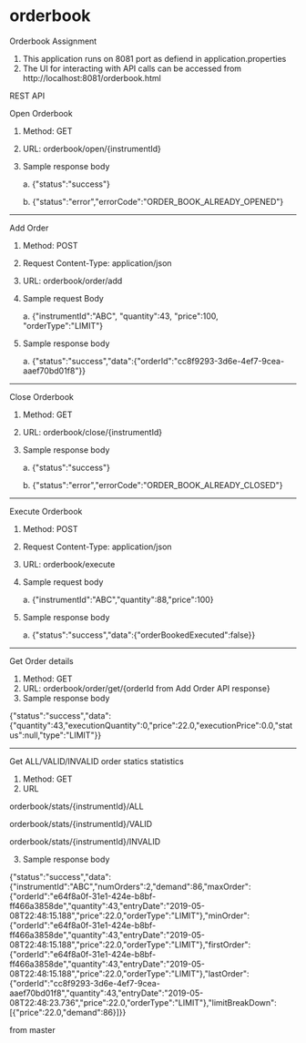 # orderbook
Orderbook Assignment


1. This application runs on 8081 port as defiend in application.properties
2. The UI for interacting with API calls can be accessed from http://localhost:8081/orderbook.html

REST API

Open Orderbook

1. Method: GET
2. URL: orderbook/open/{instrumentId}
3. Sample response body

   a. {"status":"success"}
   
   b. {"status":"error","errorCode":"ORDER_BOOK_ALREADY_OPENED"}

------------------------------------------------------------------------------------------------

Add Order

1. Method: POST
2. Request Content-Type: application/json
3. URL: orderbook/order/add
4. Sample request Body

    a. {"instrumentId":"ABC", "quantity":43, "price":100, "orderType":"LIMIT"}

5. Sample response body

    a. {"status":"success","data":{"orderId":"cc8f9293-3d6e-4ef7-9cea-aaef70bd01f8"}}

------------------------------------------------------------------------------------------------

Close Orderbook

1. Method: GET
2. URL: orderbook/close/{instrumentId}
3. Sample response body

    a. {"status":"success"}
    
    b. {"status":"error","errorCode":"ORDER_BOOK_ALREADY_CLOSED"}

------------------------------------------------------------------------------------------------

Execute Orderbook

1. Method: POST
2. Request Content-Type: application/json
3. URL: orderbook/execute
4. Sample request body

    a. {"instrumentId":"ABC","quantity":88,"price":100}

5. Sample response body

    a. {"status":"success","data":{"orderBookedExecuted":false}}

------------------------------------------------------------------------------------------------

Get Order details

1. Method: GET
2. URL: orderbook/order/get/{orderId from Add Order API response}
3. Sample response body

{"status":"success","data":{"quantity":43,"executionQuantity":0,"price":22.0,"executionPrice":0.0,"status":null,"type":"LIMIT"}}

------------------------------------------------------------------------------------------------

Get ALL/VALID/INVALID order statics statistics

1. Method: GET
2. URL

  orderbook/stats/{instrumentId}/ALL
  
  orderbook/stats/{instrumentId}/VALID
  
  orderbook/stats/{instrumentId}/INVALID

3. Sample response body

{"status":"success","data":{"instrumentId":"ABC","numOrders":2,"demand":86,"maxOrder":{"orderId":"e64f8a0f-31e1-424e-b8bf-ff466a3858de","quantity":43,"entryDate":"2019-05-08T22:48:15.188","price":22.0,"orderType":"LIMIT"},"minOrder":{"orderId":"e64f8a0f-31e1-424e-b8bf-ff466a3858de","quantity":43,"entryDate":"2019-05-08T22:48:15.188","price":22.0,"orderType":"LIMIT"},"firstOrder":{"orderId":"e64f8a0f-31e1-424e-b8bf-ff466a3858de","quantity":43,"entryDate":"2019-05-08T22:48:15.188","price":22.0,"orderType":"LIMIT"},"lastOrder":{"orderId":"cc8f9293-3d6e-4ef7-9cea-aaef70bd01f8","quantity":43,"entryDate":"2019-05-08T22:48:23.736","price":22.0,"orderType":"LIMIT"},"limitBreakDown":[{"price":22.0,"demand":86}]}}


from master